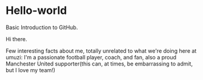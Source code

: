 # Hello-world
Basic Introduction to GitHub.

Hi there.

Few interesting facts about me, totally unrelated to what we're doing here at umuzi: I'm a passionate football player, coach, and fan, also a proud Manchester United supporter(this can, at times, be embarrassing to admit, but I love my team!)
